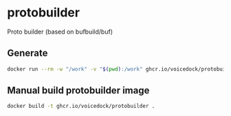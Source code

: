 # protobuilder
Proto builder (based on bufbuild/buf)

## Generate
```bash
docker run --rm -w "/work" -v "$(pwd):/work" ghcr.io/voicedock/protobuilder generate ./proto --template ./proto/buf.gen.yaml
```

## Manual build protobuilder image
```bash
docker build -t ghcr.io/voicedock/protobuilder .
```
